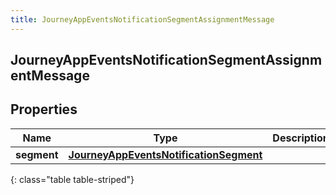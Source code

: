 ```yaml
---
title: JourneyAppEventsNotificationSegmentAssignmentMessage
---
```

## JourneyAppEventsNotificationSegmentAssignmentMessage


## Properties

| Name | Type | Description | Notes |
| ------------ | ------------- | ------------- | ------------- |
| **segment** | <!----><!---->[**JourneyAppEventsNotificationSegment**](JourneyAppEventsNotificationSegment.html)<!----> |  |  [optional] |
{: class="table table-striped"}



